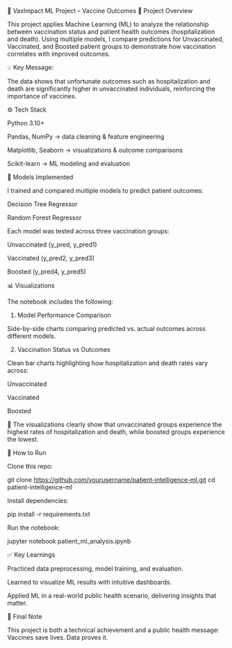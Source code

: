 🧠 VaxImpact ML Project – Vaccine Outcomes
📌 Project Overview

This project applies Machine Learning (ML) to analyze the relationship between vaccination status and patient health outcomes (hospitalization and death).
Using multiple models, I compare predictions for Unvaccinated, Vaccinated, and Boosted patient groups to demonstrate how vaccination correlates with improved outcomes.

💡 Key Message:

The data shows that unfortunate outcomes such as hospitalization and death are significantly higher in unvaccinated individuals, reinforcing the importance of vaccines.

⚙️ Tech Stack

Python 3.10+

Pandas, NumPy → data cleaning & feature engineering

Matplotlib, Seaborn → visualizations & outcome comparisons

Scikit-learn → ML modeling and evaluation

🧪 Models Implemented

I trained and compared multiple models to predict patient outcomes:

Decision Tree Regressor

Random Forest Regressor

Each model was tested across three vaccination groups:

Unvaccinated (y_pred, y_pred1)

Vaccinated (y_pred2, y_pred3)

Boosted (y_pred4, y_pred5)

📊 Visualizations

The notebook includes the following:

1. Model Performance Comparison

Side-by-side charts comparing predicted vs. actual outcomes across different models.

2. Vaccination Status vs Outcomes

Clean bar charts highlighting how hospitalization and death rates vary across:

Unvaccinated

Vaccinated

Boosted

📌 The visualizations clearly show that unvaccinated groups experience the highest rates of hospitalization and death, while boosted groups experience the lowest.

🚀 How to Run

Clone this repo:

git clone https://github.com/yourusername/patient-intelligence-ml.git
cd patient-intelligence-ml


Install dependencies:

pip install -r requirements.txt


Run the notebook:

jupyter notebook patient_ml_analysis.ipynb

✅ Key Learnings

Practiced data preprocessing, model training, and evaluation.

Learned to visualize ML results with intuitive dashboards.

Applied ML in a real-world public health scenario, delivering insights that matter.

📢 Final Note

This project is both a technical achievement and a public health message:
Vaccines save lives. Data proves it.
